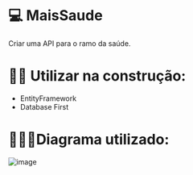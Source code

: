 # 💻 MaisSaude

Criar uma API para o ramo da saúde.

# ✋🏻 Utilizar na construção:

- EntityFramework
- Database First

# 👩🏻‍💻Diagrama utilizado:

![image](https://user-images.githubusercontent.com/61742539/190444137-8380f463-f3f2-44e3-ae64-cae3895674c7.png)

